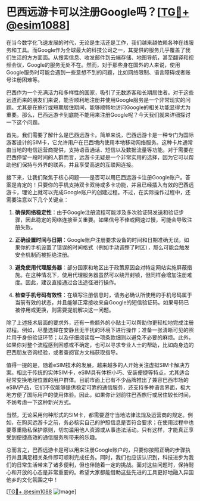 # 巴西远游卡可以注册Google吗？[[TG💪+ @esim1088](https://t.me/s/esim1088)]

在当今数字化飞速发展的时代，无论是生活还是工作，我们越来越依赖各种在线服务和工具。而Google作为全球最大的科技公司之一，其提供的服务几乎覆盖了我们生活的方方面面。从搜索信息、收发邮件到云端存储、地图导航，甚至翻译和视频会议，Google的服务无处不在。然而，对于那些身在国外的人来说，使用Google服务时可能会遇到一些意想不到的问题，比如网络限制、语言障碍或者账号注册困难等。

巴西作为一个充满活力和多样性的国家，吸引了无数游客和长期居住者。对于这些远道而来的朋友们来说，能否顺利地注册并使用Google服务是一个非常现实的问题。尤其是在旅行或短期居住期间，能够顺畅地访问Google的相关功能显得尤为重要。那么，巴西远游卡到底能不能用来注册Google呢？今天我们就来详细探讨一下这个问题。

首先，我们需要了解什么是巴西远游卡。简单来说，巴西远游卡是一种专门为国际游客设计的SIM卡，它允许用户在巴西境内使用本地移动网络服务。这种卡片通常由当地的电信运营商提供，支持语音通话、短信以及数据流量等功能。对于需要在巴西停留一段时间的人群而言，远游卡无疑是一个非常实用的选择，因为它可以帮助他们保持与外界的联系，并且享受高速的互联网连接。

接下来，让我们聚焦于核心问题——是否可以用巴西远游卡注册Google账户。答案是肯定的！只要你的手机支持双卡双待或多卡功能，并且已经插入有效的巴西远游卡，理论上就可以完成Google账户的创建过程。不过，在实际操作过程中，还需要注意以下几个关键点：

1. **确保网络稳定性**：由于Google注册流程可能涉及多次验证码发送和验证步骤，因此稳定的网络连接至关重要。如果信号不佳或网速过慢，可能会导致注册失败。
   
2. **正确设置时间与日期**：Google账户注册要求设备的时间和日期准确无误。如果你的手机设置了错误的时间格式（例如手动调整了时区），那么可能会触发安全机制而被拒绝注册。
   
3. **避免使用代理服务器**：部分国家和地区出于政策原因会对特定网站实施屏蔽措施。在这种情况下，使用代理服务器虽然可以绕开封锁，但同样会增加注册难度。因此，建议直接通过合法途径进行操作。
   
4. **检查手机号码有效性**：在填写注册信息时，请务必确认所使用的手机号码属于当前有效的状态，并且能够正常接收来自Google的短信验证码。如果号码已被停用或更换，则需要提前解决这一问题。

除了上述技术层面的要求外，还有一些额外的小贴士可以帮助你更轻松地完成注册过程。例如，尽量选择在安静且无干扰的环境下进行操作；准备一张清晰可见的照片用于身份验证环节；以及仔细阅读每一项条款细则以避免不必要的麻烦。此外，如果你对整个流程感到困惑或不确定，也可以寻求专业人士的帮助，比如向身边的巴西朋友咨询经验，或者查阅官方文档获取指导。

值得一提的是，随着eSIM技术的发展，越来越多的人开始关注虚拟SIM卡解决方案。相比于传统的实体SIM卡，eSIM具有体积小巧、安装便捷等特点，尤其适合经常变换地理位置的用户群体。目前市面上已有不少品牌推出了兼容巴西市场的eSIM产品，它们不仅能够提供稳定可靠的通信服务，还支持多种语言界面，极大地方便了国际用户的使用体验。因此，如果你计划前往巴西旅行或居住较长时间，不妨考虑一下这种新兴方式。

当然，无论采用何种形式的SIM卡，都需要遵守当地法律法规及运营商的规定。例如，在购买远游卡之前，务必核实自己的护照信息是否符合要求；在使用过程中也要尊重隐私保护原则，切勿滥用他人资源或从事违法活动。只有这样，才能真正享受到便捷高效的通信服务所带来的乐趣。

总而言之，巴西远游卡是可以用来注册Google账户的，只要你按照正确的步骤执行并且满足相关条件即可顺利完成任务。同时，我们也应该认识到，科技进步为我们的日常生活带来了诸多便利，但也伴随着一定的挑战。面对这些问题时，保持耐心和开放的心态是非常重要的。希望大家都能借助这些先进的工具更好地融入异国他乡的文化氛围之中！

[[TG💪+ @esim1088](https://t.me/s/esim1088) ![Image](https://i.postimg.cc/4NQfJmqS/Snipaste-2025-05-13-00-14-12.png)]